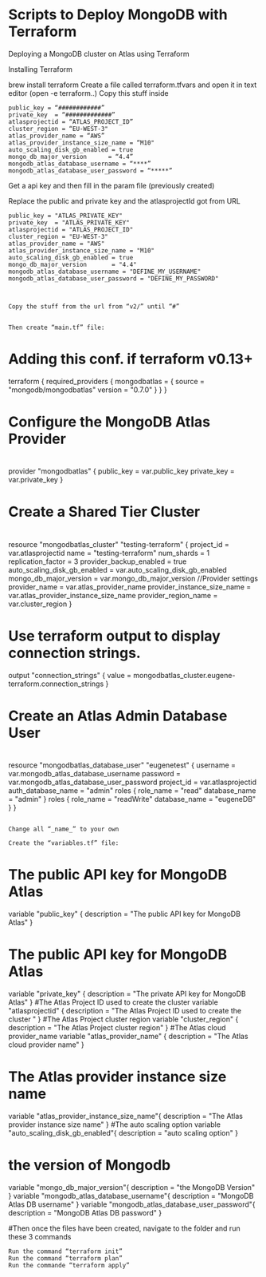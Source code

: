 # Scripts to Deploy MongoDB with Terraform
Deploying a MongoDB cluster on Atlas using Terraform


Installing Terraform


brew install terraform
Create a file called terraform.tfvars and open it in text editor (open -e terraform..)
Copy this stuff inside

```
public_key = “############”
private_key  = “#############”
atlasprojectid = “ATLAS_PROJECT_ID”
cluster_region = “EU-WEST-3"
atlas_provider_name = “AWS”
atlas_provider_instance_size_name = “M10"
auto_scaling_disk_gb_enabled = true
mongo_db_major_version   	= “4.4”
mongodb_atlas_database_username = “****”
mongodb_atlas_database_user_password = “*****”
```

Get a api key and then fill in the param file (previously created)


Replace the public and private key and the atlasprojectId got from URL

```
public_key = "ATLAS_PRIVATE_KEY"
private_key  = "ATLAS_PRIVATE_KEY"
atlasprojectid = "ATLAS_PROJECT_ID"
cluster_region = "EU-WEST-3"
atlas_provider_name = "AWS"
atlas_provider_instance_size_name = "M10"
auto_scaling_disk_gb_enabled = true
mongo_db_major_version       = "4.4"
mongodb_atlas_database_username = "DEFINE_MY_USERNAME"
mongodb_atlas_database_user_password = "DEFINE_MY_PASSWORD"



Copy the stuff from the url from “v2/” until “#”


Then create “main.tf” file:

```
# Adding this conf. if terraform v0.13+
terraform {
 required_providers {
   mongodbatlas = {
     source = "mongodb/mongodbatlas"
     version = "0.7.0"
   }
 }
}
#
# Configure the MongoDB Atlas Provider
#
provider "mongodbatlas" {
 public_key  = var.public_key
 private_key = var.private_key
}
#
# Create a Shared Tier Cluster
#
resource "mongodbatlas_cluster" "testing-terraform" {
 project_id              = var.atlasprojectid
 name                    = "testing-terraform"
 num_shards                   = 1
 replication_factor           = 3
 provider_backup_enabled      = true
 auto_scaling_disk_gb_enabled = var.auto_scaling_disk_gb_enabled
 mongo_db_major_version       = var.mongo_db_major_version
 //Provider settings
 provider_name               = var.atlas_provider_name
 provider_instance_size_name = var.atlas_provider_instance_size_name
 provider_region_name        = var.cluster_region
 }
# Use terraform output to display connection strings.
output "connection_strings" {
value = mongodbatlas_cluster.eugene-terraform.connection_strings
}
#
# Create an Atlas Admin Database User
#
resource "mongodbatlas_database_user" "eugenetest" {
 username           = var.mongodb_atlas_database_username
 password           = var.mongodb_atlas_database_user_password
 project_id              = var.atlasprojectid
 auth_database_name = "admin"
 roles {
   role_name     = "read"
   database_name = "admin"
 }
 roles {
   role_name     = "readWrite"
   database_name = "eugeneDB"
 }
}
```

Change all “_name_” to your own

Create the “variables.tf” file:

```
# The  public API key for MongoDB Atlas
variable "public_key" {
  description = "The public API key for MongoDB Atlas"
}
# The  public API key for MongoDB Atlas
variable "private_key" {
  description = "The private API key for MongoDB Atlas"
}
#The Atlas Project ID used to create the cluster 
variable "atlasprojectid" {
    description = "The Atlas Project ID used to create the cluster "
}
#The Atlas Project cluster region 
variable "cluster_region" {
    description = "The Atlas Project cluster region"
}
#The Atlas cloud provider_name
variable "atlas_provider_name" {
    description = "The Atlas cloud provider name"
}
# The Atlas provider instance size name
variable "atlas_provider_instance_size_name"{
    description = "The Atlas provider instance size name"
}
#The auto scaling option
variable "auto_scaling_disk_gb_enabled"{
    description = "auto scaling option"
}
# the version of Mongodb 
variable "mongo_db_major_version"{
    description = "the MongoDB Version"
}
variable "mongodb_atlas_database_username"{
    description = "MongoDB Atlas DB username" 
}
variable "mongodb_atlas_database_user_password"{
    description = "MongoDB Atlas DB password" 
}

#Then once the files have been created, navigate to the folder and run these 3 commands

```
Run the command “terraform init”
Run the command “terraform plan”
Run the commande “terraform apply”
```


